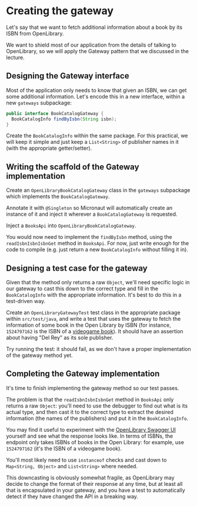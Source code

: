 # Creating the gateway

Let's say that we want to fetch additional information about a book by its ISBN from OpenLibrary.

We want to shield most of our application from the details of talking to OpenLibrary, so we will apply the Gateway pattern that we discussed in the lecture.

## Designing the Gateway interface

Most of the application only needs to know that given an ISBN, we can get some additional information.
Let's encode this in a new interface, within a new `gateways` subpackage:

```java
public interface BookCatalogGateway {
  BookCatalogInfo findByIsbn(String isbn);
}
```

Create the `BookCatalogInfo` within the same package.
For this practical, we will keep it simple and just keep a `List<String>` of publisher names in it (with the appropriate getter/setter).

## Writing the scaffold of the Gateway implementation

Create an `OpenLibraryBookCatalogGateway` class in the `gateways` subpackage which implements the `BookCatalogGateway`.

Annotate it with `@Singleton` so Micronaut will automatically create an instance of it and inject it wherever a `BookCatalogGateway` is requested.

Inject a `BooksApi` into `OpenLibraryBookCatalogGateway`.

You would now need to implement the `findByIsbn` method, using the `readIsbnIsbnIsbnGet` method in `BooksApi`.
For now, just write enough for the code to compile (e.g. just return a new `BookCatalogInfo` without filling it in).

## Designing a test case for the gateway

Given that the method only returns a raw `Object`, we'll need specific logic in our gateway to cast this down to the correct type and fill in the `BookCatalogInfo` with the appropriate information.
It's best to do this in a test-driven way.

Create an `OpenLibraryGatewayTest` test class in the appropriate package within `src/test/java`, and write a test that uses the gateway to fetch the information of some book in the Open Library by ISBN (for instance, `1524797162` is the ISBN of a [videogame book](http://openlibrary.org/isbn/1524797162)).
It should have an assertion about having "Del Rey" as its sole publisher.

Try running the test: it should fail, as we don't have a proper implementation of the gateway method yet.

## Completing the Gateway implementation

It's time to finish implementing the gateway method so our test passes.

The problem is that the `readIsbnIsbnIsbnGet` method in `BooksApi` only returns a raw `Object`: you'll need to use the debugger to find out what is its actual type, and then cast it to the correct type to extract the desired information (the names of the publishers) and put it in the `BookCatalogInfo`.

You may find it useful to experiment with the [OpenLibrary Swagger UI](https://openlibrary.org/swagger/docs) yourself and see what the response looks like.
In terms of ISBNs, the endpoint only takes ISBNs of books in the Open Library: for example, use `1524797162` (it's the ISBN of a videogame book).

You'll most likely need to use `instanceof` checks and cast down to `Map<String, Object>` and `List<String>` where needed.

This downcasting is obviously somewhat fragile, as OpenLibrary may decide to change the format of their response at any time, but at least all that is encapsulated in your gateway, and you have a test to automatically detect if they have changed the API in a breaking way.
